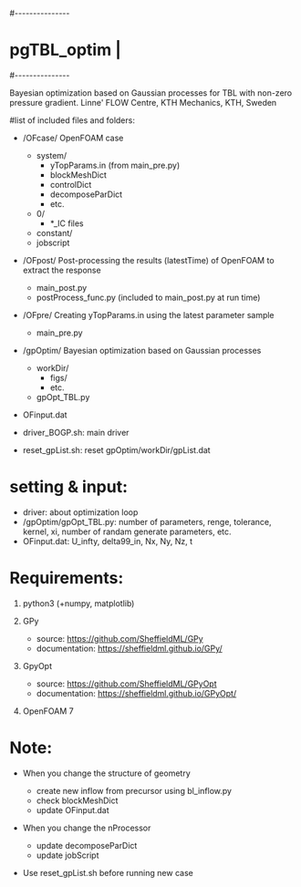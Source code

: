 #---------------
# pgTBL_optim  |
#---------------

Bayesian optimization based on Gaussian processes for TBL with non-zero pressure gradient. 
Linne' FLOW Centre, KTH Mechanics, KTH, Sweden

#list of included files and folders:

 - /OFcase/   OpenFOAM case
   - system/
     - yTopParams.in (from main_pre.py)
     - blockMeshDict
     - controlDict
     - decomposeParDict
     - etc.
   - 0/
     - *_IC files
   - constant/
   - jobscript

 - /OFpost/   Post-processing the results (latestTime) of OpenFOAM to extract the response
   - main_post.py
   - postProcess_func.py (included to main_post.py at run time)

 - /OFpre/    Creating yTopParams.in using the latest parameter sample
   - main_pre.py
   
 - /gpOptim/  Bayesian optimization based on Gaussian processes
   - workDir/
     - figs/
     - etc.
   - gpOpt_TBL.py
   
 - OFinput.dat
   
 - driver_BOGP.sh: main driver
 
 - reset_gpList.sh: reset gpOptim/workDir/gpList.dat

# setting & input:
 - driver: about optimization loop
 - /gpOptim/gpOpt_TBL.py: number of parameters, renge, tolerance, kernel, xi, number of randam generate parameters, etc.
 - OFinput.dat: U_infty, delta99_in, Nx, Ny, Nz, t

# Requirements:
1. python3 (+numpy, matplotlib)

2. GPy
   - source: https://github.com/SheffieldML/GPy
   - documentation: https://sheffieldml.github.io/GPy/

3. GpyOpt
   - source: https://github.com/SheffieldML/GPyOpt
   - documentation: https://sheffieldml.github.io/GPyOpt/

4. OpenFOAM 7

# Note:
  - When you change the structure of geometry
    - create new inflow from precursor using bl_inflow.py
    - check blockMeshDict
    - update OFinput.dat
    
  - When you change the nProcessor
    - update decomposeParDict
    - update jobScript

  - Use reset_gpList.sh before running new case
  